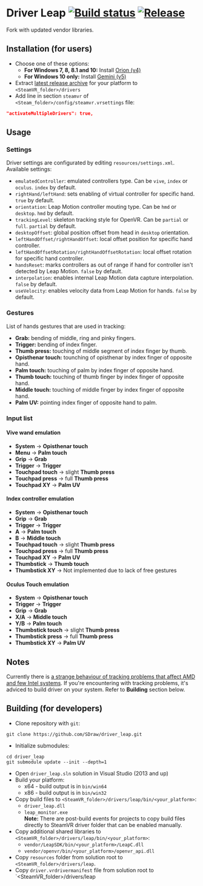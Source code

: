 # Driver Leap [![Build status](https://ci.appveyor.com/api/projects/status/2pc49d2hpt2hx944?svg=true)](https://ci.appveyor.com/project/SDraw/driver-leap) [![Release](http://img.shields.io/github/release/SDraw/driver_leap.svg)](../../releases/latest)

Fork with updated vendor libraries.
  
## Installation (for users)
* Choose one of these options:
  * **For Windows 7, 8, 8.1 and 10:** Install [Orion (v4)](https://developer.leapmotion.com/sdk-leap-motion-controller)
  * **For Windows 10 only:** Install [Gemini (v5)](https://developer.leapmotion.com/gemini-v5-preview)
* Extract [latest release archive](../../releases/latest) for your platform to `<SteamVR_folder>/drivers`
* Add line in section `steamvr` of `<Steam_folder>/config/steamvr.vrsettings` file:
```JSON
"activateMultipleDrivers": true,
```

## Usage
### Settings
Driver settings are configurated by editing `resources/settings.xml`. Available settings:
* `emulatedController`: emulated controllers type. Can be `vive`, `index` or `oculus`. `index` by default.
* `rightHand/leftHand`: sets enabling of virtual controller for specific hand. `true` by default.
* `orientation`: Leap Motion controller mouting type. Can be `hmd` or `desktop`. `hmd` by default.
* `trackingLevel`: skeleton tracking style for OpenVR. Can be `partial` or `full`. `partial` by default.
* `desktopOffset`: global position offset from head in `desktop` orientation.
* `leftHandOffset/rightHandOffset`: local offset position for specific hand controller.
* `leftHandOffsetRotation/rightHandOffsetRotation`: local offset rotation for specific hand controller.
* `handsReset`: marks controllers as out of range if hand for controller isn't detected by Leap Motion. `false` by default.
* `interpolation`: enables internal Leap Motion data capture interpolation. `false` by default.
* `useVelocity`: enables velocity data from Leap Motion for hands. `false` by default.

### Gestures
List of hands gestures that are used in tracking:
* **Grab:** bending of middle, ring and pinky fingers.
* **Trigger:** bending of index finger.
* **Thumb press:** touching of middle segment of index finger by thumb.
* **Opisthenar touch:** tounching of opisthenar by index finger of opposite hand.
* **Palm touch:** touching of palm by index finger of opposite hand.
* **Thumb touch:** touching of thumb finger by index finger of opposite hand.
* **Middle touch:** touching of middle finger by index finger of opposite hand.
* **Palm UV:** pointing index finger of opposite hand to palm.

### Input list
#### Vive wand emulation
* **System** -> **Opisthenar touch**
* **Menu** -> **Palm touch**
* **Grip** -> **Grab**
* **Trigger** -> **Trigger**
* **Touchpad touch** -> slight **Thumb press**
* **Touchpad press** -> full **Thumb press**
* **Touchpad XY** -> **Palm UV**

#### Index controller emulation
* **System** -> **Opisthenar touch**
* **Grip** -> **Grab**
* **Trigger** -> **Trigger**
* **A** -> **Palm touch**
* **B** -> **Middle touch**
* **Touchpad touch** -> slight **Thumb press**
* **Touchpad press** -> full **Thumb press**
* **Touchpad XY** -> **Palm UV**
* **Thumbstick** -> **Thumb touch**
* **Thumbstick XY** -> Not implemented due to lack of free gestures

#### Oculus Touch emulation
* **System** -> **Opisthenar touch**
* **Trigger** -> **Trigger**
* **Grip** -> **Grab**
* **X/A** -> **Middle touch**
* **Y/B** -> **Palm touch**
* **Thumbstick touch** -> slight **Thumb press**
* **Thumbstick press** -> full **Thumb press**
* **Thumbstick XY** -> **Palm UV**

## Notes
Currently there is [a strange behaviour of tracking problems that affect AMD and few Intel systems](../../issues/56). If you're encountering with tracking problems, it's adviced to build driver on your system. Refer to **Building** section below.

## Building (for developers)
* Clone repository with `git`:
```
git clone https://github.com/SDraw/driver_leap.git
```
* Initialize submodules:
```
cd driver_leap
git submodule update --init --depth=1
```
* Open `driver_leap.sln` solution in Visual Studio (2013 and up)
* Build your platform:
  * x64 - build output is in `bin/win64`
  * x86 - build output is in `bin/win32`
* Copy build files to `<SteamVR_folder>/drivers/leap/bin/<your_platform>`:
  * `driver_leap.dll`
  * `leap_monitor.exe`  
  **Note:** There are post-build events for projects to copy build files directly to SteamVR driver folder that can be enabled manually.
* Copy additional shared libraries to `<SteamVR_folder>/drivers/leap/bin/<your_platform>`:
  * `vendor/LeapSDK/bin/<your_platform>/LeapC.dll`
  * `vendor/openvr/bin/<your_platform>/openvr_api.dll`
* Copy `resources` folder from solution root to `<SteamVR_folder>/drivers/leap`. 
* Copy `driver.vrdrivermanifest` file from solution root to `<SteamVR_folder>/drivers/leap
